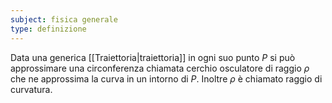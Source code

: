```yaml
---
subject: fisica generale
type: definizione
---
```

Data una generica [[Traiettoria|traiettoria]] in ogni suo punto $P$ si può approssimare una circonferenza chiamata cerchio osculatore di raggio $\rho$ che ne approssima la curva in un intorno di $P$.
Inoltre $\rho$ è chiamato raggio di curvatura.